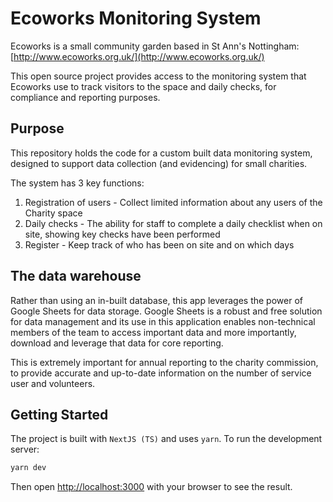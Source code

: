 # Ecoworks Monitoring System

Ecoworks is a small community garden based in St Ann's Nottingham: [http://www.ecoworks.org.uk/](http://www.ecoworks.org.uk/)

This open source project provides access to the monitoring system that Ecoworks use to track visitors to the space and daily checks, for compliance and reporting purposes.

## Purpose

This repository holds the code for a custom built data monitoring system, designed to support data collection (and evidencing) for small charities.

The system has 3 key functions:

1. Registration of users - Collect limited information about any users of the Charity space
2. Daily checks - The ability for staff to complete a daily checklist when on site, showing key checks have been performed
3. Register - Keep track of who has been on site and on which days

## The data warehouse

Rather than using an in-built database, this app leverages the power of Google Sheets for data storage. Google Sheets is a robust and free solution for data management and its use in this application enables non-technical members of the team to access important data and more importantly, download and leverage that data for core reporting.

This is extremely important for annual reporting to the charity commission, to provide accurate and up-to-date information on the number of service user and volunteers.

## Getting Started

The project is built with `NextJS (TS)` and uses `yarn`. To run the development server:

```bash
yarn dev
```

Then open [http://localhost:3000](http://localhost:3000) with your browser to see the result.